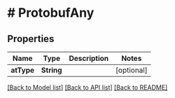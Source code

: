 # # ProtobufAny


## Properties 


Name | Type | Description | Notes
------------ | ------------- | ------------- | -------------
**atType**| **String** |   | [optional]


[[Back to Model list]](../../README.md#models) [[Back to API list]](../../README.md#endpoints) [[Back to README]](../../README.md)

